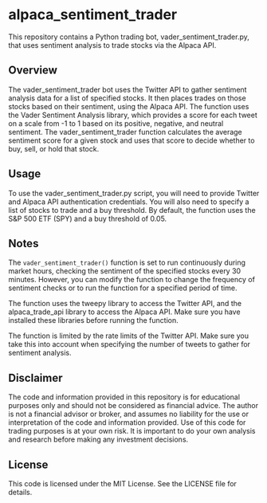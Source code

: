 # alpaca_sentiment_trader
This repository contains a Python trading bot, vader_sentiment_trader.py, that uses sentiment analysis to trade stocks via the Alpaca API.

## Overview
The vader_sentiment_trader bot uses the Twitter API to gather sentiment analysis data for a list of specified stocks. It then places trades on those stocks based on their sentiment, using the Alpaca API. The function uses the Vader Sentiment Analysis library, which provides a score for each tweet on a scale from -1 to 1 based on its positive, negative, and neutral sentiment. The vader_sentiment_trader function calculates the average sentiment score for a given stock and uses that score to decide whether to buy, sell, or hold that stock.


## Usage
To use the vader_sentiment_trader.py script, you will need to provide Twitter and Alpaca API authentication credentials. You will also need to specify a list of stocks to trade and a buy threshold. By default, the function uses the S&P 500 ETF (SPY) and a buy threshold of 0.05.


## Notes
The ```vader_sentiment_trader()``` function is set to run continuously during market hours, checking the sentiment of the specified stocks every 30 minutes. However, you can modify the function to change the frequency of sentiment checks or to run the function for a specified period of time.

The function uses the tweepy library to access the Twitter API, and the alpaca_trade_api library to access the Alpaca API. Make sure you have installed these libraries before running the function.

The function is limited by the rate limits of the Twitter API. Make sure you take this into account when specifying the number of tweets to gather for sentiment analysis.

## Disclaimer
The code and information provided in this repository is for educational purposes only and should not be considered as financial advice. The author is not a financial advisor or broker, and assumes no liability for the use or interpretation of the code and information provided. Use of this code for trading purposes is at your own risk. It is important to do your own analysis and research before making any investment decisions.

## License
This code is licensed under the MIT License. See the LICENSE file for details.